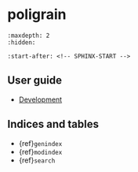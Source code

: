 # poligrain

```{toctree}
:maxdepth: 2
:hidden:

```

```{include} ../README.md
:start-after: <!-- SPHINX-START -->
```

## User guide

- [Development](development.md)

## Indices and tables

- {ref}`genindex`
- {ref}`modindex`
- {ref}`search`
